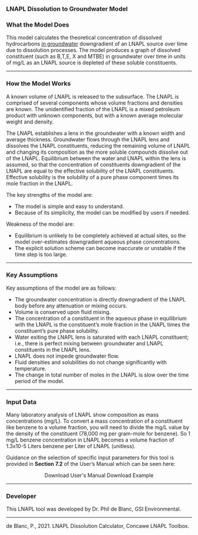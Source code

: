 <h3> LNAPL Dissolution to Groundwater Model </h3>

<h3> What the Model Does </h3>

This model calculates the theoretical concentration of dissolved hydrocarbons <u>in groundwater</u> downgradient of an LNAPL source over time due to dissolution processes. The model produces a graph of dissolved constituent (such as B,T,E, X and MTBE) in groundwater over time in units of mg/L as an LNAPL source is depleted of these soluble constituents.


<hr class="featurette-divider">

<h3> How the Model Works </h3>

A known volume of LNAPL is released to the subsurface. The LNAPL is comprised of several components whose volume fractions and densities are known. The unidentified fraction of the LNAPL is a mixed petroleum product with unknown components, but with a known average molecular weight and density.

The LNAPL establishes a lens in the groundwater with a known width and average thickness. Groundwater flows through the LNAPL lens and dissolves the LNAPL constituents, reducing the remaining volume of LNAPL and changing its composition as the more soluble compounds dissolve out of the LNAPL. Equilibrium between the water and LNAPL within the lens is assumed, so that the concentration of constituents downgradient of the LNAPL are equal to the effective solubility of the LNAPL constituents. Effective solubility is the solubility of a pure phase component times its mole fraction in the LNAPL.

The key strengths of the model are:
- The model is simple and easy to understand.
- Because of its simplicity, the model can be modified by users if needed.

Weakness of the model are:
- Equilibrium is unlikely to be completely achieved at actual sites, so the model over-estimates downgradient aqueous phase concentrations.
- The explicit solution scheme can become inaccurate or unstable if the time step is too large.

<hr class="featurette-divider">

<h3> Key Assumptions </h3>

Key assumptions of the model are as follows:

- The groundwater concentration is directly downgradient of the LNAPL body before any attenuation or mixing occurs.
- Volume is conserved upon fluid mixing.
- The concentration of a constituent in the aqueous phase in equilibrium with the LNAPL is the constituent’s mole fraction in the LNAPL times the constituent’s pure phase solubility.
- Water exiting the LNAPL lens is saturated with each LNAPL constituent; i.e., there is perfect mixing between groundwater and LNAPL constituents in the LNAPL lens.
- LNAPL does not impede groundwater flow.
- Fluid densities and solubilities do not change significantly with temperature.
- The change in total number of moles in the LNAPL is slow over the time period of the model.

<hr class="featurette-divider">

<h3> Input Data </h3>

Many laboratory analysis of LNAPL show composition as mass concentrations (mg/L).  To convert a mass concentration of a constituent like benzene to a volume fraction, you will need to divide the mg/L value by the density of the constituent (78,000 mg per gram-mole for benzene). So 1 mg/L benzene concentration in LNAPL becomes a volume fraction of  1.3x10-5 Liters benzene per Liter of LNAPL (unitless).

Guidance on the selection of specific input parameters for this tool is provided in <b>Section 7.2</b> of the User’s Manual which can be seen here:

<div style = "text-align:center;">
<a class="btn btn-default btn btn-default shiny-download-link shiny-bound-output button1" onclick="window.open('https://www.concawe.eu/wp-content/uploads/Rpt_22-5.pdf#page=46')" role="button">Download User's Manual</a>
<a class="btn btn-default btn btn-default shiny-download-link shiny-bound-output button1" onclick="window.open('05_LNAPL-Risk/Tier_2/LNAPL_Dissolution_Calculator_Example.pdf')" role="button">Download Example</a>
</div>

<hr class="featurette-divider">

<h3> Developer </h3>

This LNAPL tool was developed by Dr. Phil de Blanc, GSI Environmental.

<hr class="featurette-divider">

de Blanc, P., 2021.  LNAPL Dissolution Calculator, Concawe LNAPL Toolbox.

